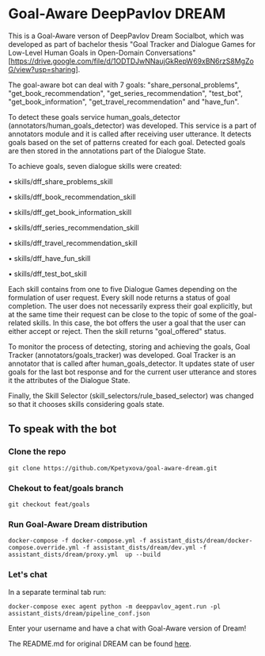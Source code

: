 # Goal-Aware DeepPavlov DREAM

This is a Goal-Aware verson of DeepPavlov Dream Socialbot, which was developed as part of
bachelor thesis "Goal Tracker and Dialogue Games for Low-Level Human Goals in Open-Domain Conversations"[https://drive.google.com/file/d/1ODTDJwNNaujGkRepW69xBN6rzS8MgZoG/view?usp=sharing]. 

The goal-aware bot can deal with 7 goals: "share_personal_problems", 
"get_book_recommendation", "get_series_recommendation", "test_bot",
"get_book_information", "get_travel_recommendation" and "have_fun".

To detect these goals service human_goals_detector (annotators/human_goals_detector) was developed.
This service is a part of annotators module and it is called after receiving user
utterance. It detects goals based on the set of patterns created for each goal.
Detected goals are then stored in the annotations part of the Dialogue State.

To achieve goals, seven dialogue skills were created:

• skills/dff_share_problems_skill

• skills/dff_book_recommendation_skill

• skills/dff_get_book_information_skill

• skills/dff_series_recommendation_skill

• skills/dff_travel_recommendation_skill

• skills/dff_have_fun_skill

• skills/dff_test_bot_skill

Each skill contains from one to five Dialogue Games depending on the formulation of user
request. Every skill node returns a status of goal completion. The user does
not necessarily express their goal explicitly, but at the same time their request
can be close to the topic of some of the goal-related skills. In this case, the bot
offers the user a goal that the user can either accept or reject. Then the skill
returns "goal_offered" status.

To monitor the process of detecting, storing and achieving the goals,
Goal Tracker (annotators/goals_tracker) was developed. Goal Tracker is an annotator that is called
after human_goals_detector. It updates state of user goals for the last bot
response and for the current user utterance and stores it the attributes of the
Dialogue State.

Finally, the Skill Selector (skill_selectors/rule_based_selector) was changed so that it 
chooses skills considering goals state.

## To speak with the bot

### Clone the repo

```
git clone https://github.com/Kpetyxova/goal-aware-dream.git
```

### Chekout to feat/goals branch

```
git checkout feat/goals
```

### Run Goal-Aware Dream distribution

```
docker-compose -f docker-compose.yml -f assistant_dists/dream/docker-compose.override.yml -f assistant_dists/dream/dev.yml -f assistant_dists/dream/proxy.yml  up --build
```

### Let's chat
In a separate terminal tab run:

```
docker-compose exec agent python -m deeppavlov_agent.run -pl assistant_dists/dream/pipeline_conf.json
```

Enter your username and have a chat with Goal-Aware version of Dream!


The README.md for original DREAM can be found [here](https://github.com/Kpetyxova/goal-aware-dream/tree/main#deeppavlov-dream).
